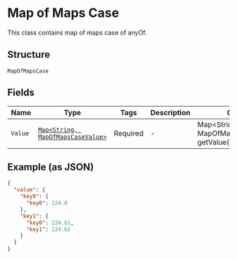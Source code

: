 
# Map of Maps Case

This class contains map of maps case of anyOf.

## Structure

`MapOfMapsCase`

## Fields

| Name | Type | Tags | Description | Getter | Setter |
|  --- | --- | --- | --- | --- | --- |
| `Value` | [`Map<String, MapOfMapsCaseValue>`]($m/MapOfMapsCaseValue) | Required | - | Map<String, MapOfMapsCaseValue> getValue() | setValue(Map<String, MapOfMapsCaseValue> value) |

## Example (as JSON)

```json
{
  "value": {
    "key0": {
      "key0": 224.6
    },
    "key1": {
      "key0": 224.61,
      "key1": 224.62
    }
  }
}
```

